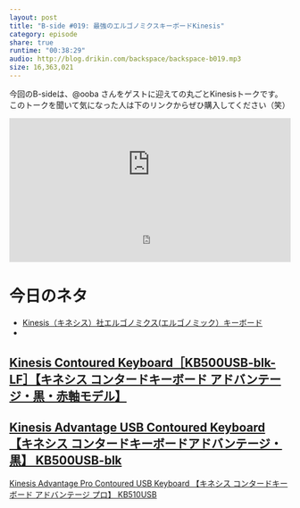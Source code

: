 ```yaml
---
layout: post
title: "B-side #019: 最強のエルゴノミクスキーボードKinesis"
category: episode
share: true
runtime: "00:38:29"
audio: http://blog.drikin.com/backspace/backspace-b019.mp3
size: 16,363,021
---
```


今回のB-sideは、@ooba さんをゲストに迎えての丸ごとKinesisトークです。
このトークを聞いて気になった人は下のリンクからぜひ購入してください（笑）

<iframe width="100%" height="166" scrolling="no" frameborder="no" src="https://w.soundcloud.com/player/?url=https%3A//api.soundcloud.com/tracks/210823643&amp;color=ff5500&amp;auto_play=false&amp;hide_related=false&amp;show_comments=true&amp;show_user=true&amp;show_reposts=false"></iframe>

<iframe src="http://backspace.fm/subscribes.html" width="100%" height="92" scrolling="no" frameborder="0"></iframe>

# 今日のネタ

- [Kinesis（キネシス）社エルゴノミクス(エルゴノミック）キーボード](http://www.edikun.co.jp/kinesis/)
- 
<a href="http://www.amazon.co.jp/gp/product/B00G21MID8/ref=as_li_ss_tl?ie=UTF8&camp=247&creative=7399&creativeASIN=B00G21MID8&linkCode=as2&tag=driftking-22">Kinesis Contoured Keyboard［KB500USB-blk-LF］【キネシス コンタードキーボード アドバンテージ・黒・赤軸モデル】</a>
- 
<a href="http://www.amazon.co.jp/gp/product/B0058R99GQ/ref=as_li_ss_tl?ie=UTF8&camp=247&creative=7399&creativeASIN=B0058R99GQ&linkCode=as2&tag=driftking-22">Kinesis Advantage USB Contoured Keyboard 【キネシス コンタードキーボードアドバンテージ・黒】 KB500USB-blk</a>
- 
<a href="http://www.amazon.co.jp/gp/product/B0058R9D7Q/ref=as_li_ss_tl?ie=UTF8&camp=247&creative=7399&creativeASIN=B0058R9D7Q&linkCode=as2&tag=driftking-22">Kinesis Advantage Pro Contoured USB Keyboard 【キネシス コンタードキーボード アドバンテージ プロ】 KB510USB</a>

